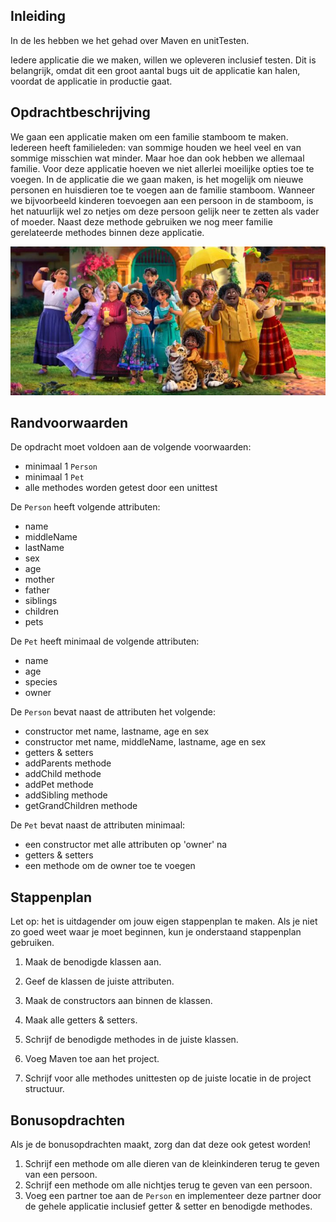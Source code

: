 ## Inleiding
In de les hebben we het gehad over Maven en unitTesten. 

Iedere applicatie die we maken, willen we opleveren inclusief testen. Dit is belangrijk, omdat dit een groot aantal bugs uit de applicatie kan halen, voordat de applicatie in productie gaat.


## Opdrachtbeschrijving
We gaan een applicatie maken om een familie stamboom te maken. Iedereen heeft familieleden: van sommige houden we heel veel en van sommige misschien wat minder. Maar hoe dan ook hebben we allemaal familie.
Voor deze applicatie hoeven we niet allerlei moeilijke opties toe te voegen.
In de applicatie die we gaan maken, is het mogelijk om nieuwe personen en huisdieren toe te voegen aan de familie stamboom. Wanneer we bijvoorbeeld kinderen toevoegen aan een persoon in de stamboom, is het natuurlijk wel zo netjes om deze persoon gelijk neer te zetten als vader of moeder. Naast deze methode gebruiken we nog meer familie gerelateerde methodes binnen deze applicatie. 

![Family!](./assets/Family.JPG)


## Randvoorwaarden
De opdracht moet voldoen aan de volgende voorwaarden:

- minimaal 1 `Person`
- minimaal 1 `Pet`
- alle methodes worden getest door een unittest

De `Person` heeft volgende attributen:

- name
- middleName
- lastName
- sex
- age
- mother
- father
- siblings
- children
- pets

De `Pet` heeft minimaal de volgende attributen:

- name
- age
- species
- owner

De `Person` bevat naast de attributen het volgende:

- constructor met name, lastname, age en sex
- constructor met name, middleName, lastname, age en sex
- getters & setters
- addParents methode
- addChild methode
- addPet methode
- addSibling methode
- getGrandChildren methode

De `Pet` bevat naast de attributen minimaal:

- een constructor met alle attributen op 'owner' na
- getters & setters
- een methode om de owner toe te voegen


## Stappenplan
Let op: het is uitdagender om jouw eigen stappenplan te maken. Als je niet zo goed weet waar je moet beginnen, kun je onderstaand stappenplan gebruiken.

1. Maak de benodigde klassen aan.

2. Geef de klassen de juiste attributen.

3. Maak de constructors aan binnen de klassen.

4. Maak alle getters & setters.

5. Schrijf de benodigde methodes in de juiste klassen.

6. Voeg Maven toe aan het project.

6. Schrijf voor alle methodes unittesten op de juiste locatie in de project structuur.


## Bonusopdrachten
Als je de bonusopdrachten maakt, zorg dan dat deze ook getest worden!

1. Schrijf een methode om alle dieren van de kleinkinderen terug te geven van een persoon. 
2. Schrijf een methode om alle nichtjes terug te geven van een persoon.
3. Voeg een partner toe aan de `Person` en implementeer deze partner door de gehele applicatie inclusief getter & setter en benodigde methodes.
